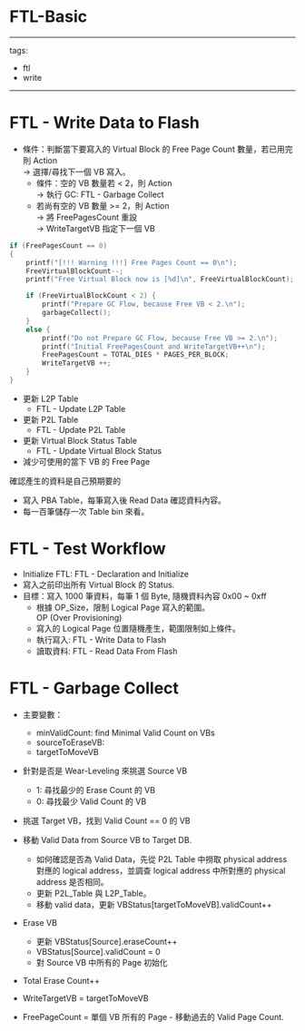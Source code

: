 # FTL-Basic

---
tags:
  - ftl
  - write
---
# FTL - Write Data to Flash
- 條件：判斷當下要寫入的 Virtual Block 的 Free Page Count 數量，若已用完則 Action \
   → 選擇/尋找下一個 VB 寫入。
   - 條件：空的 VB 數量若 < 2，則 Action\
      → 執行 GC: FTL - Garbage Collect
   - 若尚有空的 VB 數量 >= 2，則 Action\
      → 將 FreePagesCount 重設\
      → WriteTargetVB 指定下一個 VB
```c
if (FreePagesCount == 0)
{        
    printf("[!!! Warning !!!] Free Pages Count == 0\n");
    FreeVirtualBlockCount--;
    printf("Free Virtual Block now is [%d]\n", FreeVirtualBlockCount);

    if (FreeVirtualBlockCount < 2) {
        printf("Prepare GC Flow, because Free VB < 2.\n");
        garbageCollect();
    }
    else {
        printf("Do not Prepare GC Flow, because Free VB >= 2.\n");
        printf("Initial FreePagesCount and WriteTargetVB++\n");
        FreePagesCount = TOTAL_DIES * PAGES_PER_BLOCK;
        WriteTargetVB ++;
    }
}
```

- 更新 L2P Table
   - FTL - Update L2P Table
- 更新 P2L Table
   - FTL - Update P2L Table
- 更新 Virtual Block Status Table
   - FTL - Update Virtual  Block Status
- 減少可使用的當下 VB 的 Free Page


確認產生的資料是自己預期要的
- 寫入 PBA Table，每筆寫入後 Read Data 確認資料內容。
- 每一百筆儲存一次 Table bin 來看。

# FTL - Test Workflow
- Initialize FTL: FTL - Declaration and Initialize
- 寫入之前印出所有 Virtual Block 的 Status.
- 目標：寫入 1000 筆資料，每筆 1 個 Byte, 隨機資料內容 0x00 \~ 0xff
   - 根據 OP_Size，限制 Logical Page 寫入的範圍。\
      OP (Over Provisioning)
   - 寫入的 Logical Page 位置隨機產生，範圍限制如上條件。
   - 執行寫入: FTL - Write Data to Flash
   - 讀取資料: FTL - Read Data From Flash
 
# FTL - Garbage Collect
- 主要變數：
   - minValidCount: find Minimal Valid Count on VBs
   - sourceToEraseVB: 
   - targetToMoveVB

- 針對是否是 Wear-Leveling 來挑選 Source VB
   - 1: 尋找最少的 Erase Count 的 VB
   - 0: 尋找最少 Valid Count 的 VB

- 挑選 Target VB，找到 Valid Count == 0 的 VB
- 移動 Valid Data from Source VB to Target DB.

   - 如何確認是否為 Valid Data，先從 P2L Table 中撈取 physical address 對應的 logical address，並調查 logical address 中所對應的 physical address 是否相同。
   - 更新 P2L_Table 與 L2P_Table。
   - 移動 valid data，更新 VBStatus\[targetToMoveVB\].validCount++

- Erase VB
   - 更新 VBStatus\[Source\].eraseCount++
   - VBStatus\[Source\].validCount = 0
   - 對 Source VB 中所有的 Page 初始化

- Total Erase Count++
- WriteTargetVB = targetToMoveVB
- FreePageCount = 單個 VB 所有的 Page - 移動過去的 Valid Page Count.

